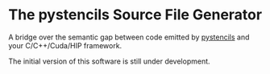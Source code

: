 # The pystencils Source File Generator

A bridge over the semantic gap between code emitted by [pystencils](https://pypi.org/project/pystencils/)
and your C/C++/Cuda/HIP framework.

The initial version of this software is still under development.

